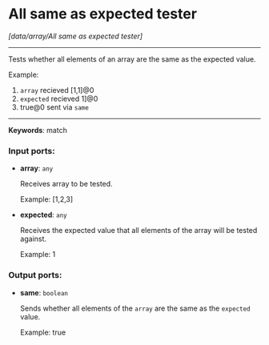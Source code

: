 # All same as expected tester

_[data/array/All same as expected tester]_

---

Tests whether all elements of an array are the same as the expected value.  
  
Example:  
1. `array` recieved  [1,1]@0    
2. `expected` recieved  1]@0    
3.  true@0 sent via `same`  

---

__Keywords__: match

### Input ports:

* __array__: ` any `

    Receives array to be tested.
    
    Example: 
    [1,2,3]


* __expected__: ` any `

    Receives the expected value that all elements of the array will be tested against.
    
    Example:
    1

### Output ports:

* __same__: ` boolean `

    Sends whether all elements of the `array` are the same as the `expected` value.
    
    Example:
    true

